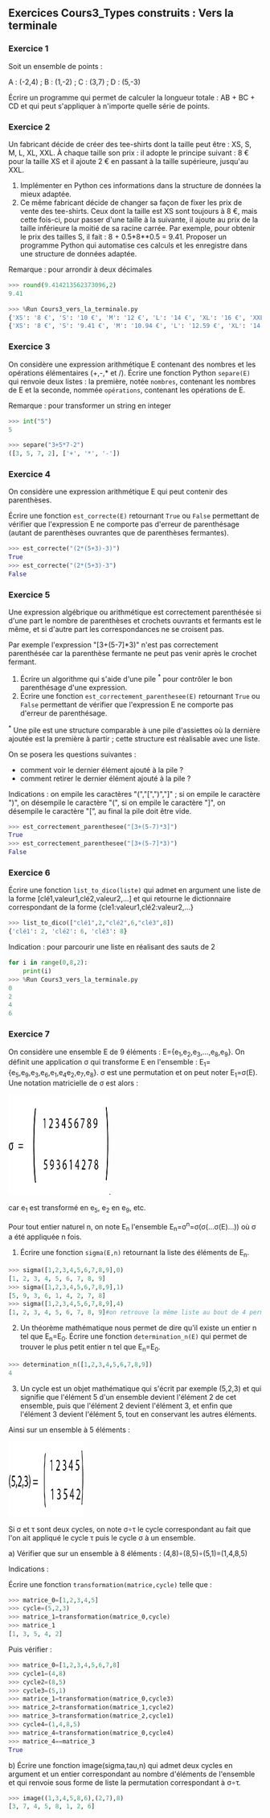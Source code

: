 ## Exercices Cours3_Types construits : Vers la terminale

### Exercice 1

Soit un ensemble de points :

A : (-2,4) ; B : (1,-2) ; C : (3,7) ; D : (5,-3)

Écrire un programme qui permet de calculer la longueur totale : AB + BC + CD et qui peut s'appliquer à n'importe quelle série de points.


### Exercice 2

Un fabricant décide de créer des tee-shirts dont la taille peut être : XS, S, M, L, XL, XXL.
À chaque taille son prix : il adopte le principe suivant : 8 € pour la taille XS et il ajoute 2 € en passant à la taille supérieure, jusqu'au XXL.

1. Implémenter en Python ces informations dans la structure de données la mieux adaptée.
2. Ce même fabricant décide de changer sa façon de fixer les prix de vente des tee-shirts. Ceux dont la taille est XS sont toujours à 8 €, mais cette fois-ci, pour passer d'une taille à la suivante, il ajoute au prix de la taille inférieure la moitié de sa racine carrée.
Par exemple, pour obtenir le prix des tailles S, il fait : 8 + 0.5*8**0.5 = 9.41.
Proposer un programme Python qui automatise ces calculs et les enregistre dans une structure de données adaptée.

Remarque : pour arrondir à deux décimales

```Python
>>> round(9.414213562373096,2)
9.41
```

```Python
>>> %Run Cours3_vers_la_terminale.py
{'XS': '8 €', 'S': '10 €', 'M': '12 €', 'L': '14 €', 'XL': '16 €', 'XXL': '18 €'}
{'XS': '8 €', 'S': '9.41 €', 'M': '10.94 €', 'L': '12.59 €', 'XL': '14.36 €', 'XXL': '16.25 €'}
```

### Exercice 3

On considère une expression arithmétique E contenant des nombres et les opérations élémentaires (+,-,* et /).
Écrire une fonction Python `separe(E)` qui renvoie deux listes : la première, notée `nombres`, contenant les nombres de E et la seconde, nommée `opérations`, contenant les opérations de E.

Remarque : pour transformer un string en integer

```Python
>>> int("5")
5
```

```Python
>>> separe("3+5*7-2")
([3, 5, 7, 2], ['+', '*', '-'])
```

### Exercice 4

On considère une expression arithmétique E qui peut contenir des parenthèses.

Écrire une fonction `est_correcte(E)` retournant `True` ou `False` permettant de vérifier que l'expression E ne comporte pas d'erreur de parenthésage (autant de parenthèses ouvrantes que de parenthèses fermantes).

```Python
>>> est_correcte("(2*(5+3)-3)")
True
>>> est_correcte("(2*(5+3)-3")
False
```
### Exercice 5

Une expression algébrique ou arithmétique est correctement parenthésée si d'une part le nombre de parenthèses et crochets ouvrants et fermants est le même, et si d'autre part les correspondances ne se croisent pas.

Par exemple l'expression "[3+(5-7]*3)" n'est pas correctement parenthésée car la parenthèse fermante ne peut pas venir après le crochet fermant.

1. Écrire un algorithme qui s'aide d'une pile <sup>*</sup> pour contrôler le bon parenthésage d'une expression.
2. Écrire une fonction `est_correctement_parenthesee(E)` retournant `True` ou `False` permettant de vérifier que l'expression E ne comporte pas d'erreur de parenthésage.


<sup>*</sup> Une pile est une structure comparable à une pile d'assiettes où la dernière ajoutée est la première à partir ; cette structure est réalisable avec une liste. 

On se posera les questions suivantes : 

- comment voir le dernier élément ajouté à la pile ? 
- comment retirer le dernier élément ajouté à la pile ?

Indications : on empile les caractères "(","[",")","]" ; si on empile le caractère ")", on désempile le caractère "(", si on empile le caractère "]", on désempile le caractère "[”, au final la pile doit être vide.

```Python
>>> est_correctement_parenthesee("[3+(5-7)*3]")
True
>>> est_correctement_parenthesee("[3+(5-7]*3)")
False
```

### Exercice 6

Écrire une fonction `list_to_dico(liste)` qui admet en argument une liste de la forme [clé1,valeur1,clé2,valeur2,...] et qui retourne le dictionnaire correspondant de la forme {cle1:valeur1,clé2:valeur2,...}

```Python
>>> list_to_dico(["clé1",2,"clé2",6,"clé3",8])
{'clé1': 2, 'clé2': 6, 'clé3': 8}
```

Indication : pour parcourir une liste en réalisant des sauts de 2

```Python
for i in range(0,8,2):
    print(i)
>>> %Run Cours3_vers_la_terminale.py
0
2
4
6
```

### Exercice 7

On considère une ensemble E de 9 éléments : E={e<sub>1</sub>,e<sub>2</sub>,e<sub>3</sub>,...,e<sub>8</sub>,e<sub>9</sub>}.
On définit une application σ qui transforme E en l'ensemble : 
E<sub>1</sub>={e<sub>5</sub>,e<sub>9</sub>,e<sub>3</sub>,e<sub>6</sub>,e<sub>1</sub>,e<sub>4</sub>e<sub>2</sub>,e<sub>7</sub>,e<sub>8</sub>}.
σ est une permutation et on peut noter E<sub>1</sub>=σ(E).
Une notation matricielle de σ est alors : 

<img width="200" height="200" src="assets/matrice_exercice_cour3_vers_terminale.png">. 

car e<sub>1</sub> est transformé en e<sub>5</sub>, e<sub>2</sub> en e<sub>9</sub>, etc.  

Pour tout entier naturel n, on note E<sub>n</sub> l'ensemble E<sub>n</sub>=σ<sup>n</sup>=σ(σ(...σ(E)...)) où σ a été appliquée n fois.

1. Écrire une fonction `sigma(E,n)` retournant la liste des éléments de E<sub>n</sub>.
```Python
>>> sigma([1,2,3,4,5,6,7,8,9],0)
[1, 2, 3, 4, 5, 6, 7, 8, 9]
>>> sigma([1,2,3,4,5,6,7,8,9],1)
[5, 9, 3, 6, 1, 4, 2, 7, 8]
>>> sigma([1,2,3,4,5,6,7,8,9],4)
[1, 2, 3, 4, 5, 6, 7, 8, 9]#on retrouve la même liste au bout de 4 permutations
```
2. Un théorème mathématique nous permet de dire qu'il existe un entier n tel que E<sub>n</sub>=E<sub>0</sub>.
Écrire une fonction `determination_n(E)` qui permet de trouver le plus petit entier n tel que E<sub>n</sub>=E<sub>0</sub>.
```Python
>>> determination_n([1,2,3,4,5,6,7,8,9])
4
```
3. Un cycle est un objet mathématique qui s'écrit par exemple (5,2,3) et qui signifie que l'élément 5 d'un ensemble devient l'élément 2 de cet ensemble, puis que l'élément 2 devient l'élément 3, et enfin que l'élément 3 devient l'élément 5, tout en conservant les autres éléments.

Ainsi sur un ensemble à 5 éléments :

<img width="150" height="150" src="assets/cycle_exercice_cour3_vers_terminale.png">

Si σ et τ sont deux cycles, on note σ∘τ le cycle correspondant au fait que l'on ait appliqué le cycle τ puis le cycle σ à un ensemble.

a) Vérifier que sur un ensemble à 8 éléments :
(4,8)∘(8,5)∘(5,1)=(1,4,8,5)

Indications :

Écrire une fonction `transformation(matrice,cycle)` telle que :
```Python
>>> matrice_0=[1,2,3,4,5]
>>> cycle=(5,2,3)
>>> matrice_1=transformation(matrice_0,cycle)
>>> matrice_1
[1, 3, 5, 4, 2]
```
Puis vérifier :

```Python
>>> matrice_0=[1,2,3,4,5,6,7,8]
>>> cycle1=(4,8)
>>> cycle2=(8,5)
>>> cycle3=(5,1)
>>> matrice_1=transformation(matrice_0,cycle3)
>>> matrice_2=transformation(matrice_1,cycle2)
>>> matrice_3=transformation(matrice_2,cycle1)
>>> cycle4=(1,4,8,5)
>>> matrice_4=transformation(matrice_0,cycle4)
>>> matrice_4==matrice_3
True
```
b) Écrire une fonction image(sigma,tau,n) qui admet deux cycles en argument et un entier correspondant au nombre d'éléments de l'ensemble et qui renvoie sous forme de liste la permutation correspondant à σ∘τ.

```Python
>>> image((1,3,4,5,8,6),(2,7),8)
[3, 7, 4, 5, 8, 1, 2, 6]
```


